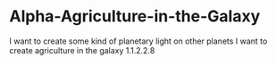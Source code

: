 # Alpha-Agriculture-in-the-Galaxy
I want to create some kind of planetary light on other planets
I want to create agriculture in the galaxy
1.1.2.2.8
